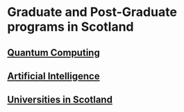 # Graduate and Post-Graduate programs in Scotland

## [Quantum Computing](quantum-computing.md)
## [Artificial Intelligence](artificial-intelligence.md)
## [Universities in Scotland](universities-in-scotland.md)
